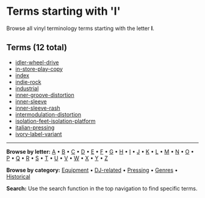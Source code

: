 # Terms starting with 'I'

Browse all vinyl terminology terms starting with the letter **I**.

## Terms (12 total)

- [idler-wheel-drive](../terms/i/idler-wheel-drive.md)
- [in-store-play-copy](../terms/i/in-store-play-copy.md)
- [index](../terms/index.md)
- [indie-rock](../terms/i/indie-rock.md)
- [industrial](../terms/i/industrial.md)
- [inner-groove-distortion](../terms/i/inner-groove-distortion.md)
- [inner-sleeve](../terms/i/inner-sleeve.md)
- [inner-sleeve-rash](../terms/i/inner-sleeve-rash.md)
- [intermodulation-distortion](../terms/i/intermodulation-distortion.md)
- [isolation-feet-isolation-platform](../terms/i/isolation-feet-isolation-platform.md)
- [italian-pressing](../terms/i/italian-pressing.md)
- [ivory-label-variant](../terms/i/ivory-label-variant.md)


---

**Browse by letter:** [A](a.md) • [B](b.md) • [C](c.md) • [D](d.md) • [E](e.md) • [F](f.md) • [G](g.md) • [H](h.md) • [I](i.md) • [J](j.md) • [K](k.md) • [L](l.md) • [M](m.md) • [N](n.md) • [O](o.md) • [P](p.md) • [Q](q.md) • [R](r.md) • [S](s.md) • [T](t.md) • [U](u.md) • [V](v.md) • [W](w.md) • [X](x.md) • [Y](y.md) • [Z](z.md)

**Browse by category:** [Equipment](../tags/equipment.md) • [DJ-related](../tags/dj-related.md) • [Pressing](../tags/pressing.md) • [Genres](../tags/genres.md) • [Historical](../tags/historical.md)

**Search:** Use the search function in the top navigation to find specific terms.
